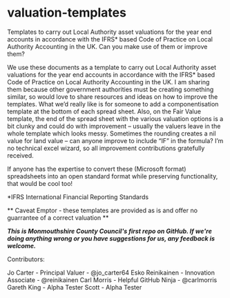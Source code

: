 valuation-templates
===================

Templates to carry out Local Authority asset valuations for the year end accounts in accordance with the IFRS* based Code of Practice on Local Authority Accounting in the UK. Can you make use of them or improve them?

We use these documents as a template to carry out Local Authority asset valuations for the year end accounts in accordance with the IFRS* based Code of Practice on Local Authority Accounting in the UK.  I am sharing them because other government authorities must be creating something similar, so would love to share resources and ideas on how to improve the templates.  What we’d really like is for someone to add a componentisation template at the bottom of each spread sheet.  Also, on the Fair Value template, the end of the spread sheet with the various valuation options is a bit clunky and could do with improvement – usually the valuers leave in the whole template which looks messy.  Sometimes the rounding creates a nil value for land value – can anyone improve to include “IF” in the formula?   I’m no technical excel wizard, so all improvement contributions gratefully received.

If anyone has the expertise to convert these (Microsoft format) spreadsheets into an open standard format while preserving functionality, that would be cool too!
 
*IFRS International Financial Reporting Standards

** Caveat Emptor - these templates are provided as is and offer no guarrantee of a correct valuation **

***This is Monmouthshire County Council's  first repo on GitHub. If we're doing anything wrong or you have suggestions for us, any feedback is welcome.***

Contributors:

Jo Carter - Principal Valuer - @jo_carter64
Esko Reinikainen - Innovation Associate - @reinikainen
Carl Morris - Helpful GitHub Ninja - @carlmorris
Gareth King - Alpha Tester
Scott - Alpha Tester
